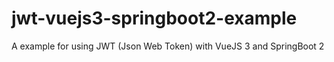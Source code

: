 # jwt-vuejs3-springboot2-example
A example for using JWT (Json Web Token) with VueJS 3 and SpringBoot 2
